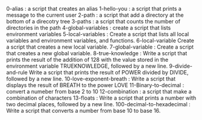 0-alias
: a script that creates an alias
1-hello-you
: a script that prints a message to the current user
2-path
: a script that add a directory at the bottom of a direcotry tree
3-paths
: a script that counts the number of directories in the path
4-global-variables
: create a script that lists environment variables
5-local-variables
: Create a script that lists all local variables and environment variables, and functions.
6-local-variable
Create a script that creates a new local variable.
7-global-variable
: Create a script that creates a new global variable.
8-true-knowledge
: Write a script that prints the result of the addition of 128 with the value stored in the environment variable TRUEKNOWLEDGE, followed by a new line.
9-divide-and-rule
Write a script that prints the result of POWER divided by DIVIDE, followed by a new line.
10-love-exponent-breath
: Write a script that displays the result of BREATH to the power LOVE
11-Binary-to-decimal 
: convert a numeber from base 2 to 10
12-combination
: a script that make a combination of characters
13-floats 
: Write a script that prints a number with two decimal places, followed by a new line.
100-decimal-to-hexadecimal
: Write a script that converts a number from base 10 to base 16.
